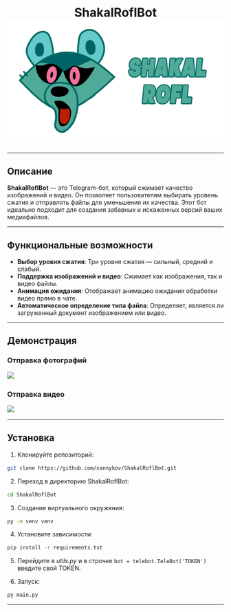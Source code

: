 <div align="center">
    <h1> ShakalRoflBot
    <br>
    <img src="https://github.com/xannykov/ShakalRoflBot/blob/main/demonstration/ShakalRoflBot.png"/>
</div>

___
## Описание
**ShakalRoflBot** — это Telegram-бот, который сжимает качество изображений и видео. Он позволяет пользователям выбирать уровень сжатия и отправлять файлы для уменьшения их качества. Этот бот идеально подходит для создания забавных и искаженных версий ваших медиафайлов.
___
## Функциональные возможности

* **Выбор уровня сжатия**: Три уровня сжатия — сильный, средний и слабый.
* **Поддержка изображений и видео**: Сжимает как изображения, так и видео файлы.
* **Анимация ожидания**: Отображает анимацию ожидания обработки видео прямо в чате.
* **Автоматическое определение типа файла**: Определяет, является ли загруженный документ изображением или видео.
___
## Демонстрация

### Отправка фотографий
<img src="https://github.com/xannykov/ShakalRoflBot/blob/main/demonstration/demonstration_1.gif"/>

### Отправка видео
<img src="https://github.com/xannykov/ShakalRoflBot/blob/main/demonstration/demonstration_2.gif"/>

___
## Установка

1. Клонируйте репозиторий:

  ```sh
  git clone https://github.com/xannykov/ShakalRoflBot.git
  ```

2. Переход в директорию ShakalRoflBot:

  ```sh
  cd ShakalRoflBot
  ```

3. Создание виртуального окружения:

  ```sh
  py -m venv venv
  ```

4. Установите зависимости:

  ```sh
  pip install -r requirements.txt
  ```

5. Перейдите в *utils.py* и в строчке ```bot = telebot.TeleBot('TOKEN')``` введите свой TOKEN.

6. Запуск:
   
  ```sh
  py main.py
  ```
___